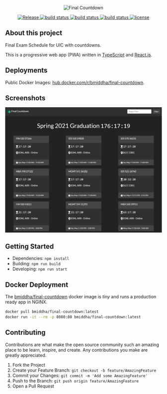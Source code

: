 <p align='center'>
    <img src='public/logo-with-name.png' width='450px' alt='Final Countdown' />
</p>

<p align='center'>
    <a href='https://final-countdown.azurewebsites.net'>
        <img src='https://img.shields.io/website?label=release&url=https%3A%2F%2Ffinal-countdown.azurewebsites.net%2F' alt='Release' />
    </a>
    <a href='https://github.com/bmiddha/final-countdown/actions?query=workflow%3A%22Node+CI%22'>
        <img src='https://img.shields.io/github/workflow/status/bmiddha/final-countdown/Node%20CI?label=build:%20Node%20CI' alt='build status' />
    </a>
    <a href='https://github.com/bmiddha/final-countdown/actions?query=workflow%3A%22Docker+CI%22'>
        <img src='https://img.shields.io/github/workflow/status/bmiddha/final-countdown/Docker%20CI?label=build:%20Docker%20CI' alt='build status' />
    </a>
    <a href='https://github.com/bmiddha/final-countdown/actions?query=workflow%3A%22Docker+CD+-+main%22'>
        <img src='https://img.shields.io/github/workflow/status/bmiddha/final-countdown/Docker%20CD?label=build:%20Docker%20CD%20-%20main' alt='build status' />
    </a>
    <a href='https://github.com/bmiddha/final-countdown/blob/main/LICENSE'>
        <img src='https://img.shields.io/github/license/bmiddha/final-countdown' alt='license' />
    </a>
</p>

## About this project

Final Exam Schedule for UIC with countdowns.

This is a progressive web app (PWA) written in [TypeScript](https://www.typescriptlang.org/) and [React.js](https://reactjs.org/).

## Deployments

Public Docker Images: [hub.docker.com/r/bmiddha/final-countdown](https://hub.docker.com/r/bmiddha/final-countdown).

## Screenshots

![Screenshot](https://github.com/bmiddha/final-countdown/raw/main/screenshots/ss-1.png)

## Getting Started

- Dependencies: `npm install`
- Building: `npm run build`
- Developing: `npm run start`

## Docker Deployment

The [bmiddha/final-countdown](https://hub.docker.com/r/bmiddha/final-countdown) docker image is _tiny_ and runs a production ready app in NGINX.

```sh
docker pull bmiddha/final-countdown:latest
docker run -it --rm -p 8080:80 bmiddha/final-countdown:latest
```

## Contributing

Contributions are what make the open source community such an amazing place to be learn, inspire, and create. Any contributions you make are greatly appreciated.

1. Fork the Project
2. Create your Feature Branch: `git checkout -b feature/AmazingFeature`
3. Commit your Changes: `git commit -m 'Add some AmazingFeature'`
4. Push to the Branch: `git push origin feature/AmazingFeature`
5. Open a Pull Request
